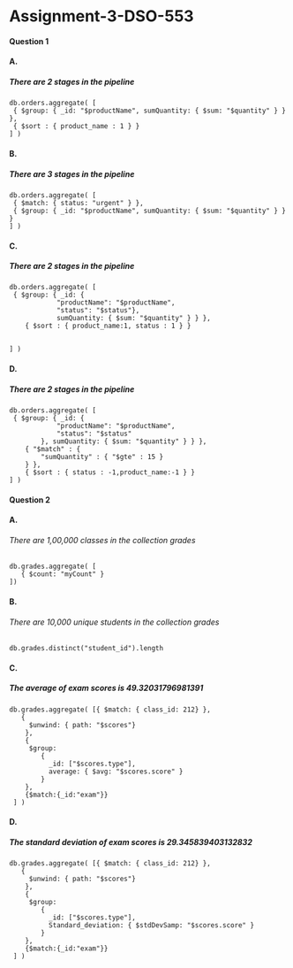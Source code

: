 # Assignment-3-DSO-553

#### Question 1

#### A.

##### There are 2 stages in the pipeline
```
db.orders.aggregate( [
 { $group: { _id: "$productName", sumQuantity: { $sum: "$quantity" } } },
 { $sort : { product_name : 1 } }
] )
```

#### B.

##### There are 3 stages in the pipeline
```
db.orders.aggregate( [
 { $match: { status: "urgent" } },
 { $group: { _id: "$productName", sumQuantity: { $sum: "$quantity" } } }
] )
```

#### C.


##### There are 2 stages in the pipeline
```
db.orders.aggregate( [
 { $group: { _id: {
            "productName": "$productName",
            "status": "$status"}, 
            sumQuantity: { $sum: "$quantity" } } },
    { $sort : { product_name:1, status : 1 } }
    
    
] )
```

#### D.

##### There are 2 stages in the pipeline

```
db.orders.aggregate( [
 { $group: { _id: {
            "productName": "$productName",
            "status": "$status"
        }, sumQuantity: { $sum: "$quantity" } } },
    { "$match" : { 
        "sumQuantity" : { "$gte" : 15 } 
    } },
    { $sort : { status : -1,product_name:-1 } }
] )
```



#### Question 2


#### A.

###### There are 1,00,000 classes in the collection grades

```
db.grades.aggregate( [
   { $count: "myCount" }
])
```

#### B.

###### There are 10,000 unique students in the collection grades

```
db.grades.distinct("student_id").length
```

#### C.

##### The average of exam scores is 49.32031796981391

```
db.grades.aggregate( [{ $match: { class_id: 212} },
   {
     $unwind: { path: "$scores"}
    },
    {
     $group:
        {
          _id: ["$scores.type"],
          average: { $avg: "$scores.score" }
        }
    },
    {$match:{_id:"exam"}}
 ] )
```

#### D.

##### The standard deviation of exam scores is 29.345839403132832

```
db.grades.aggregate( [{ $match: { class_id: 212} },
   {
     $unwind: { path: "$scores"}
    },
    {
     $group:
        {
          _id: ["$scores.type"],
          Standard_deviation: { $stdDevSamp: "$scores.score" }
        }
    },
    {$match:{_id:"exam"}}
 ] )
```





